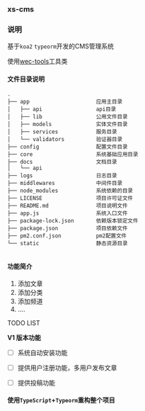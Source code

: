 ### xs-cms

### 说明

基于``koa2`` ``typeorm``开发的CMS管理系统

使用[wec-tools](https://www.quzhaota.cn/)工具类

#### 文件目录说明
````shell
.
├── app                     应用主目录
│   ├── api                 api目录
│   ├── lib                 公用文件目录
│   ├── models              实体文件目录
│   ├── services            服务目录
│   └── validators          验证器目录
├── config                  配置文件目录
├── core                    系统基础应用目录
├── docs                    文档目录
│   └── api
├── logs                    日志目录
├── middlewares             中间件目录
├── node_modules            系统依赖的目录
├── LICENSE                 项目许可证文件
├── README.md               项目说明文件
├── app.js                  系统入口文件
├── package-lock.json       依赖版本锁定文件
├── package.json            项目依赖文件
├── pm2.conf.json           pm2配置文件
└── static                  静态资源目录


````


#### 功能简介

1. 添加文章
2. 添加分类
3. 添加频道
4. ....


TODO LIST

**V1 版本功能**

- [ ] 系统自动安装功能
- [ ] 提供用户注册功能，多用户发布文章
- [ ] 提供投稿功能


#### 使用``TypeScript``+``Typeorm``重构整个项目